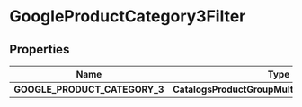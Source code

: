 

# GoogleProductCategory3Filter


## Properties

Name | Type | Description | Notes
------------ | ------------- | ------------- | -------------
**GOOGLE_PRODUCT_CATEGORY_3** | **CatalogsProductGroupMultipleStringListCriteria** |  | 



